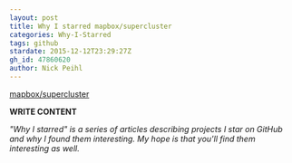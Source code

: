 ```yaml
---
layout: post
title: Why I starred mapbox/supercluster
categories: Why-I-Starred
tags: github
stardate: 2015-12-12T23:29:27Z
gh_id: 47860620
author: Nick Peihl
---
```


[mapbox/supercluster](star.repo.html_url)

**WRITE CONTENT**

*"Why I starred" is a series of articles describing projects I star on GitHub and why I found them interesting. My hope is that you'll find them interesting as well.*

